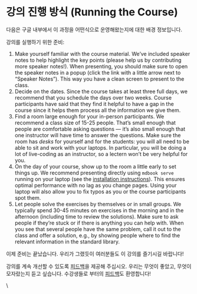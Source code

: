 # 강의 진행 방식 (Running the Course)

다음은 구글 내부에서 이 과정을 어떤식으로 운영해왔는지에 대한 배경 정보입니다.

강의를 실행하기 위한 준비:

1. Make yourself familiar with the course material. We’ve included speaker notes to help highlight the key points (please help us by contributing more speaker notes!). When presenting, you should make sure to open the speaker notes in a popup (click the link with a little arrow next to “Speaker Notes”). This way you have a clean screen to present to the class.
2. Decide on the dates. Since the course takes at least three full days, we recommend that you schedule the days over two weeks. Course participants have said that they find it helpful to have a gap in the course since it helps them process all the information we give them.
3. Find a room large enough for your in-person participants. We recommend a class size of 15-25 people. That’s small enough that people are comfortable asking questions — it’s also small enough that one instructor will have time to answer the questions. Make sure the room has _desks_ for yourself and for the students: you will all need to be able to sit and work with your laptops. In particular, you will be doing a lot of live-coding as an instructor, so a lectern won’t be very helpful for you.
4. On the day of your course, show up to the room a little early to set things up. We recommend presenting directly using `mdbook serve` running on your laptop (see the [installation instructions](https://github.com/google/comprehensive-rust#building)). This ensures optimal performance with no lag as you change pages. Using your laptop will also allow you to fix typos as you or the course participants spot them.
5. Let people solve the exercises by themselves or in small groups. We typically spend 30-45 minutes on exercises in the morning and in the afternoon (including time to review the solutions). Make sure to ask people if they’re stuck or if there is anything you can help with. When you see that several people have the same problem, call it out to the class and offer a solution, e.g., by showing people where to find the relevant information in the standard library.

이제 준비는 끝났습니다. 우리가 그랬듯이 여러분들도 이 강의를 즐기시길 바랍니다!

강의를 계속 개선할 수 있도록 [피드백](https://github.com/google/comprehensive-rust/discussions/86)을 제공해 주십시오. 우리는 무엇이 좋았고, 무엇이 모자랐는지 듣고 싶습니다. 수강생들로 부터의 [피드백](https://github.com/google/comprehensive-rust/discussions/100)도 환영합니다!

\
